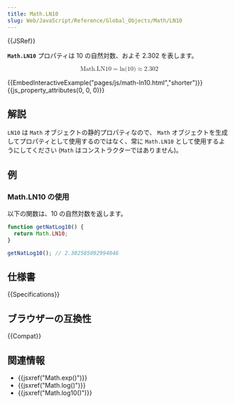 ```yaml
---
title: Math.LN10
slug: Web/JavaScript/Reference/Global_Objects/Math/LN10
---
```


{{JSRef}}

**`Math.LN10`** プロパティは 10 の自然対数、およそ 2.302 を表します。

<math display="block"><semantics><mrow><mstyle mathvariant="monospace"><mi>Math.LN10</mi></mstyle><mo>=</mo><mo lspace="0em" rspace="0em">ln</mo><mo stretchy="false">(</mo><mn>10</mn><mo stretchy="false">)</mo><mo>≈</mo><mn>2.302</mn></mrow><annotation encoding="TeX">\mathtt{\mi{Math.LN10}} = \ln(10) \approx 2.302</annotation></semantics></math>

{{EmbedInteractiveExample("pages/js/math-ln10.html","shorter")}}{{js_property_attributes(0, 0, 0)}}

## 解説

`LN10` は `Math` オブジェクトの静的プロパティなので、 `Math` オブジェクトを生成してプロパティとして使用するのではなく、常に `Math.LN10` として使用するようにしてください (`Math` はコンストラクターではありません)。

## 例

### Math.LN10 の使用

以下の関数は、10 の自然対数を返します。

```js
function getNatLog10() {
  return Math.LN10;
}

getNatLog10(); // 2.302585092994046
```

## 仕様書

{{Specifications}}

## ブラウザーの互換性

{{Compat}}

## 関連情報

- {{jsxref("Math.exp()")}}
- {{jsxref("Math.log()")}}
- {{jsxref("Math.log10()")}}
